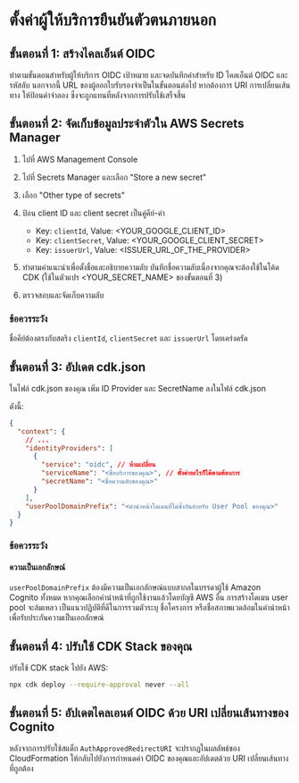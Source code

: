 # ตั้งค่าผู้ให้บริการยืนยันตัวตนภายนอก

## ขั้นตอนที่ 1: สร้างไคลเอ็นต์ OIDC

ทำตามขั้นตอนสำหรับผู้ให้บริการ OIDC เป้าหมาย และจดบันทึกค่าสำหรับ ID ไคลเอ็นต์ OIDC และรหัสลับ นอกจากนี้ URL ของผู้ออกใบรับรองจำเป็นในขั้นตอนต่อไป หากต้องการ URI การเปลี่ยนเส้นทาง ให้ป้อนค่าจำลอง ซึ่งจะถูกแทนที่หลังจากการปรับใช้เสร็จสิ้น

## ขั้นตอนที่ 2: จัดเก็บข้อมูลประจำตัวใน AWS Secrets Manager

1. ไปที่ AWS Management Console
2. ไปที่ Secrets Manager และเลือก "Store a new secret"
3. เลือก "Other type of secrets"
4. ป้อน client ID และ client secret เป็นคู่คีย์-ค่า

   - Key: `clientId`, Value: <YOUR_GOOGLE_CLIENT_ID>
   - Key: `clientSecret`, Value: <YOUR_GOOGLE_CLIENT_SECRET>
   - Key: `issuerUrl`, Value: <ISSUER_URL_OF_THE_PROVIDER>

5. ทำตามคำแนะนำเพื่อตั้งชื่อและอธิบายความลับ บันทึกชื่อความลับเนื่องจากคุณจะต้องใช้ในโค้ด CDK (ใช้ในตัวแปร <YOUR_SECRET_NAME> ของขั้นตอนที่ 3)
6. ตรวจสอบและจัดเก็บความลับ

### ข้อควรระวัง

ชื่อคีย์ต้องตรงกับสตริง `clientId`, `clientSecret` และ `issuerUrl` โดยเคร่งครัด

## ขั้นตอนที่ 3: อัปเดต cdk.json

ในไฟล์ cdk.json ของคุณ เพิ่ม ID Provider และ SecretName ลงในไฟล์ cdk.json

ดังนี้:

```json
{
  "context": {
    // ...
    "identityProviders": [
      {
        "service": "oidc", // ห้ามเปลี่ยน
        "serviceName": "<ชื่อบริการของคุณ>", // ตั้งค่าอะไรก็ได้ตามต้องการ
        "secretName": "<ชื่อความลับของคุณ>"
      }
    ],
    "userPoolDomainPrefix": "<คำนำหน้าโดเมนที่ไม่ซ้ำกันสำหรับ User Pool ของคุณ>"
  }
}
```

### ข้อควรระวัง

#### ความเป็นเอกลักษณ์

`userPoolDomainPrefix` ต้องมีความเป็นเอกลักษณ์แบบสากลในบรรดาผู้ใช้ Amazon Cognito ทั้งหมด หากคุณเลือกคำนำหน้าที่ถูกใช้งานแล้วโดยบัญชี AWS อื่น การสร้างโดเมน user pool จะล้มเหลว เป็นแนวปฏิบัติที่ดีในการรวมตัวระบุ ชื่อโครงการ หรือชื่อสภาพแวดล้อมในคำนำหน้าเพื่อรับประกันความเป็นเอกลักษณ์

## ขั้นตอนที่ 4: ปรับใช้ CDK Stack ของคุณ

ปรับใช้ CDK stack ไปยัง AWS:

```sh
npx cdk deploy --require-approval never --all
```

## ขั้นตอนที่ 5: อัปเดตไคลเอนต์ OIDC ด้วย URI เปลี่ยนเส้นทางของ Cognito

หลังจากการปรับใช้สแต็ก `AuthApprovedRedirectURI` จะปรากฏในผลลัพธ์ของ CloudFormation ให้กลับไปยังการกำหนดค่า OIDC ของคุณและอัปเดตด้วย URI เปลี่ยนเส้นทางที่ถูกต้อง